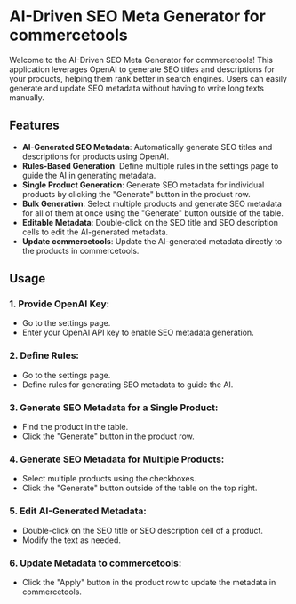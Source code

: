 # AI-Driven SEO Meta Generator for commercetools

Welcome to the AI-Driven SEO Meta Generator for commercetools! This application leverages OpenAI to generate SEO titles and descriptions for your products, helping them rank better in search engines. Users can easily generate and update SEO metadata without having to write long texts manually.

## Features

- **AI-Generated SEO Metadata**: Automatically generate SEO titles and descriptions for products using OpenAI.
- **Rules-Based Generation**: Define multiple rules in the settings page to guide the AI in generating metadata.
- **Single Product Generation**: Generate SEO metadata for individual products by clicking the "Generate" button in the product row.
- **Bulk Generation**: Select multiple products and generate SEO metadata for all of them at once using the "Generate" button outside of the table.
- **Editable Metadata**: Double-click on the SEO title and SEO description cells to edit the AI-generated metadata.
- **Update commercetools**: Update the AI-generated metadata directly to the products in commercetools.

## Usage
### 1. Provide OpenAI Key:

- Go to the settings page.
- Enter your OpenAI API key to enable SEO metadata generation.

### 2. Define Rules:

- Go to the settings page.
- Define rules for generating SEO metadata to guide the AI.

### 3. Generate SEO Metadata for a Single Product:

- Find the product in the table.
- Click the "Generate" button in the product row.

### 4. Generate SEO Metadata for Multiple Products:

- Select multiple products using the checkboxes.
- Click the "Generate" button outside of the table on the top right.

### 5. Edit AI-Generated Metadata:

- Double-click on the SEO title or SEO description cell of a product.
- Modify the text as needed.

### 6. Update Metadata to commercetools:

- Click the "Apply" button in the product row to update the metadata in commercetools.

